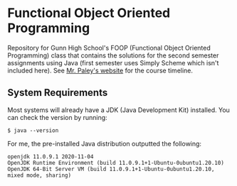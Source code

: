 # Functional Object Oriented Programming

Repository for Gunn High School's FOOP (Functional Object Oriented Programming)
class that contains the solutions for the second semester assignments using
Java (first semester uses Simply Scheme which isn't included here). See 
[Mr. Paley's website](http://paleyontology.com/foop/) for the course timeline.

## System Requirements

Most systems will already have a JDK (Java Development Kit) installed. You can
check the version by running:

```
$ java --version
```

For me, the pre-installed Java distribution outputted the following:

```
openjdk 11.0.9.1 2020-11-04
OpenJDK Runtime Environment (build 11.0.9.1+1-Ubuntu-0ubuntu1.20.10)
OpenJDK 64-Bit Server VM (build 11.0.9.1+1-Ubuntu-0ubuntu1.20.10, mixed mode, sharing)
```
